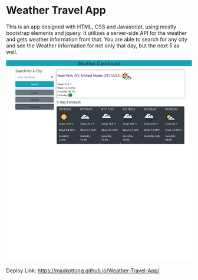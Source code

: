 # Weather Travel App

This is an app designed with HTML, CSS and Javascript, using mostly bootstrap elements and jquery. It utilizes a server-side API for the weather and gets weather information from that. You are able to search for any city and see the Weather information for not only that day, but the next 5 as well. 

![Finished-Site](./assets/images/finished-site.PNG)

Deploy Link: https://maxkottong.github.io/Weather-Travel-App/
